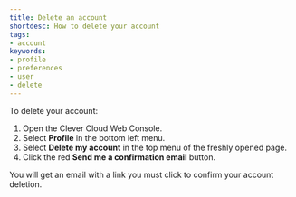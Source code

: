 ```yaml
---
title: Delete an account
shortdesc: How to delete your account
tags:
- account
keywords:
- profile
- preferences
- user
- delete
---
```


To delete your account:
1. Open the Clever Cloud Web Console.
2. Select **Profile** in the bottom left menu.
3. Select **Delete my account** in the top menu of the freshly opened page.
4. Click the red **Send me a confirmation email** button.

You will get an email with a link you must click to confirm your account deletion.
